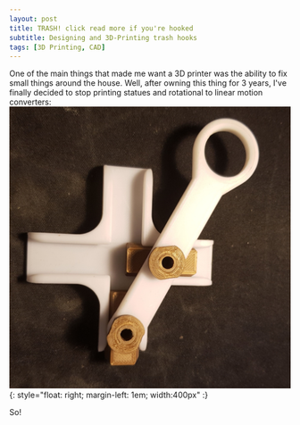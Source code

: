 ```yaml
---
layout: post
title: TRASH! click read more if you're hooked
subtitle: Designing and 3D-Printing trash hooks
tags: [3D Printing, CAD]
---
```


One of the main things that made me want a 3D printer was the ability to fix small things around the house. Well, after owning this thing for 3 years, I've finally decided to stop printing statues and rotational to linear motion converters: ![piston toy](/img/blog/trash/pistonToy.jpg){: style="float: right; margin-left: 1em; width:400px"  :}

So!

